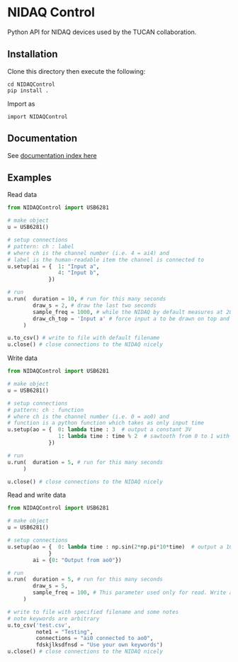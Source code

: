 # NIDAQ Control

Python API for NIDAQ devices used by the TUCAN collaboration.

## Installation

Clone this directory then execute the following:

```
cd NIDAQControl
pip install .
```

Import as

```
import NIDAQControl
```

## Documentation

See [documentation index here](docs/NIDAQControl/index.md)

## Examples

Read data

```python
from NIDAQControl import USB6281

# make object
u = USB6281()

# setup connections
# pattern: ch : label
# where ch is the channel number (i.e. 4 = ai4) and
# label is the human-readable item the channel is connected to
u.setup(ai = {  1: "Input a",
                4: "Input b",
             })

# run
u.run(  duration = 10, # run for this many seconds
        draw_s = 2, # draw the last two seconds
        sample_freq = 1000, # while the NIDAQ by default measures at 20kHz, we downsample to 1000 Hz in software.
        draw_ch_top = 'Input a' # force input a to be drawn on top and more easily visible
     )

u.to_csv() # write to file with default filename
u.close() # close connections to the NIDAQ nicely
```

Write data

```python
from NIDAQControl import USB6281

# make object
u = USB6281()

# setup connections
# pattern: ch : function
# where ch is the channel number (i.e. 0 = ao0) and
# function is a python function which takes as only input time
u.setup(ao = {  0: lambda time : 3  # output a constant 3V
                1: lambda time : time % 2  # sawtooth from 0 to 1 with a period of 2 seconds
             })

# run
u.run(  duration = 5, # run for this many seconds
     )

u.close() # close connections to the NIDAQ nicely
```

Read and write data

```python
from NIDAQControl import USB6281

# make object
u = USB6281()

# setup connections
u.setup(ao = {  0: lambda time : np.sin(2*np.pi*10*time)  # output a 10 Hz sine wave
             }
        ai = {0: "Output from ao0"})

# run
u.run(  duration = 5, # run for this many seconds
        draw_s = 5,
        sample_freq = 100, # This parameter used only for read. Write always outputs at the clock frequency
     )

# write to file with specified filename and some notes
# note keywords are arbitrary
u.to_csv('test.csv',
         note1 = "Testing",
         connections = "ai0 connected to ao0",
         fdskjlksdfnsd = "Use your own keywords")
u.close() # close connections to the NIDAQ nicely
```